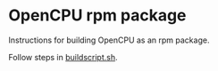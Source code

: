 # OpenCPU rpm package

Instructions for building OpenCPU as an rpm package.

Follow steps in [buildscript.sh](buildscript.sh).
